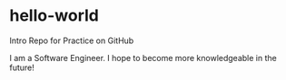 # hello-world
Intro Repo for Practice on GitHub

I am a Software Engineer. I hope to become more knowledgeable in the future!
